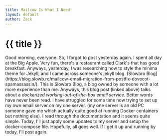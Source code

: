 ```yaml
---
title: Mailcow Is What I Need!
layout: default
author: Zack
---
```

<h1>{{ title }}</h1>
Good morning, everyone. So, I forgot to post yesterday again. I spent all day at the Big Apple. Very fun, there's a restaurant called Clark's that has good breakfast. Anyways, yesterday, I was researching how to style the minima theme for Jekyll, and I came across someone's jekyll blog.
[Slowbro Blog](https://blog.slowb.ro/mailcow-email-migration-from-postfix-dovecot-spamassassin/).
This is Slowbro Blog, a blog owned by someone with a lot more experience than me.
Anyways, this blog post (linked above) talks about a <em> dockerized working-out-of-the-box email service</em>. Better words have never been read. I have struggled for some time now trying to set up my own email server on my one server. (my one server is an old PC someone gave me which actually quite good at running Docker containers but nothing else). I read through the documentation and it seems quite simple. Today, I'll just apply some updates to my server and setup the docker-compose file. Hopefully, all goes well. 
If I get it up and running by today, I'll post again.
